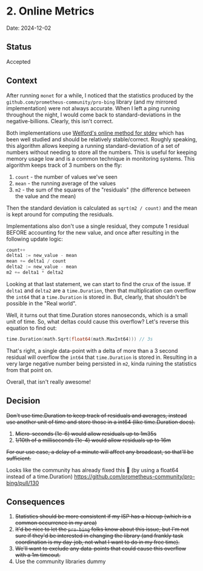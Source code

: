 # 2. Online Metrics

Date: 2024-12-02

## Status

Accepted

## Context

After running `monet` for a while, I noticed that the statistics produced by the `github.com/prometheus-community/pro-bing` library (and my mirrored implementation) were not always accurate.
When I left a ping running throughout the night, I would come back to standard-deviations in the negative-billions.
Clearly, this isn't correct.

Both implementations use [Welford's online method for stdev](https://en.wikipedia.org/wiki/Algorithms_for_calculating_variance#Welford's_online_algorithm) which has been well studied and should be relatively stable/correct.
Roughly speaking, this algorithm allows keeping a running standard-deviation of a set of numbers without needing to store all the numbers.
This is useful for keeping memory usage low and is a common technique in monitoring systems.
This algorithm keeps track of 3 numbers on the fly:

1. `count` - the number of values we've seen
1. `mean` - the running average of the values
1. `m2` - the sum of the squares of the "residuals" (the difference between the value and the mean)

Then the standard deviation is calculated as `sqrt(m2 / count)` and the mean is kept around for computing the residuals.

Implementations also don't use a single residual, they compute 1 residual BEFORE accounting for the new value, and once after resulting in the following update logic:

```go
count++
delta1 := new_value - mean
mean += delta1 / count
delta2 := new_value - mean
m2 += delta1 * delta2
```

Looking at that last statement, we can start to find the crux of the issue.
If `delta1` and `delta2` are a `time.Duration`, then that multiplication can overflow the `int64` that a `time.Duration` is stored in.
But, clearly, that shouldn't be possible in the "Real world".

Well, it turns out that time.Duration stores nanoseconds, which is a small unit of time.
So, what deltas could cause this overflow?
Let's reverse this equation to find out:

```go
time.Duration(math.Sqrt(float64(math.MaxInt64))) // 3s
```

That's right, a single data-point with a delta of more than a 3 second residual will overflow the `int64` that `time.Duration` is stored in.
Resulting in a very large negative number being persisted in `m2`, kinda ruining the statistics from that point on.

Overall, that isn't really awesome!

## Decision

~~Don't use time.Duration to keep track of residuals and averages, instead use another unit of time and store those in a int64 (like time.Duration does).~~

1. ~~Micro-seconds (1e-6) would allow residuals up to 1m35s~~
1. ~~1/10th of a milliseconds (1e-4) would allow residuals up to 16m~~

~~For our use case, a delay of a minute will affect any broadcast, so that'll be sufficient.~~

Looks like the community has already fixed this :facepalm: (by using a float64 instead of a time.Duration)
https://github.com/prometheus-community/pro-bing/pull/130

## Consequences

1. ~~Statistics should be more consistent if my ISP has a hiccup (which is a common occurrence in my area)~~
1. ~~It'd be nice to let the `pro-bing` folks know about this issue, but I'm not sure if they'd be interested in changing the library (and frankly task coordination is my day-job, not what I want to do in my free time).~~
1. ~~We'll want to exclude any data-points that could cause this overflow with a 1m timeout.~~
1. Use the community libraries dummy
